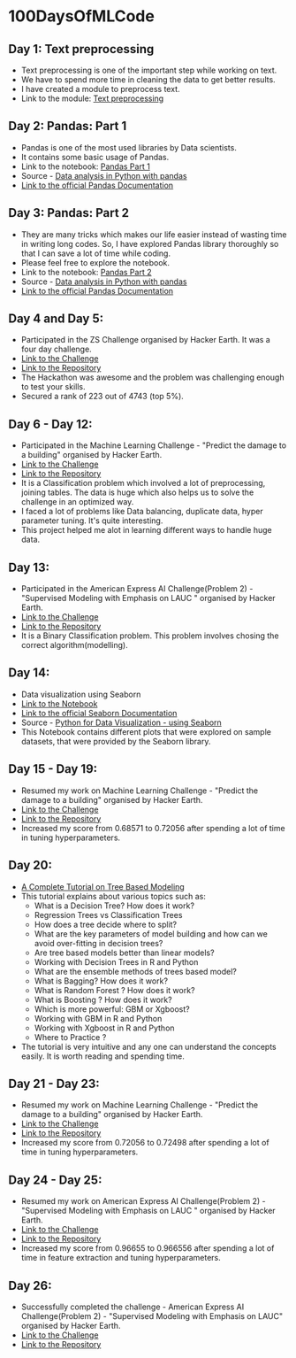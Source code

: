 # 100DaysOfMLCode

## Day 1: Text preprocessing
- Text preprocessing is one of the important step while working on text.
- We have to spend more time in cleaning the data to get better results.
- I have created a module to preprocess text.
- Link to the module: [Text preprocessing](https://github.com/Abhishekmamidi123/100DaysOfMLCode/blob/master/Text_preprocessing.ipynb)

## Day 2: Pandas: Part 1
- Pandas is one of the most used libraries by Data scientists.
- It contains some basic usage of Pandas.
- Link to the notebook: [Pandas Part 1](https://github.com/Abhishekmamidi123/100DaysOfMLCode/blob/master/2_pandas_part_1.ipynb)
- Source - [Data analysis in Python with pandas](https://www.youtube.com/playlist?list=PL5-da3qGB5ICCsgW1MxlZ0Hq8LL5U3u9y)
- [Link to the official Pandas Documentation](https://pandas.pydata.org/)

## Day 3: Pandas: Part 2
- They are many tricks which makes our life easier instead of wasting time in writing long codes. So, I have explored Pandas library thoroughly so that I can save a lot of time while coding.
- Please feel free to explore the notebook.
- Link to the notebook: [Pandas Part 2](https://github.com/Abhishekmamidi123/100DaysOfMLCode/blob/master/3_pandas_part_2.ipynb)
- Source - [Data analysis in Python with pandas](https://www.youtube.com/playlist?list=PL5-da3qGB5ICCsgW1MxlZ0Hq8LL5U3u9y)
- [Link to the official Pandas Documentation](https://pandas.pydata.org/)

## Day 4 and Day 5:
- Participated in the ZS Challenge organised by Hacker Earth. It was a four day challenge.
- [Link to the Challenge](https://www.hackerearth.com/challenge/competitive/zs-data-science-challenge-2018/)
- [Link to the Repository](https://github.com/Abhishekmamidi123/ZS_Data_Science_Challenge)
- The Hackathon was awesome and the problem was challenging enough to test your skills.
- Secured a rank of 223 out of 4743 (top 5%).

## Day 6 - Day 12:
- Participated in the Machine Learning Challenge - "Predict the damage to a building" organised by Hacker Earth.
- [Link to the Challenge](https://www.hackerearth.com/challenge/competitive/machine-learning-challenge-6-1/)
- [Link to the Repository](https://github.com/Abhishekmamidi123/Predict-the-damage-to-a-building-ML-Challenge)
- It is a Classification problem which involved a lot of preprocessing, joining tables. The data is huge which also helps us to solve the challenge in an optimized way.
- I faced a lot of problems like Data balancing, duplicate data, hyper parameter tuning. It's quite interesting.
- This project helped me alot in learning different ways to handle huge data.

## Day 13:
- Participated in the American Express AI Challenge(Problem 2) - "Supervised Modeling with Emphasis on LAUC
" organised by Hacker Earth.
- [Link to the Challenge](https://www.hackerearth.com/challenge/hiring/ai-problem-statement-2/)
- [Link to the Repository](https://github.com/Abhishekmamidi123/Supervised-Modeling-with-Emphasis-on-LAUC)
- It is a Binary Classification problem. This problem involves chosing the correct algorithm(modelling).

## Day 14:
- Data visualization using Seaborn
- [Link to the Notebook](https://github.com/Abhishekmamidi123/100DaysOfMLCode/blob/master/14_Data_visualization_using_Seaborn.ipynb)
- [Link to the official Seaborn Documentation](https://seaborn.pydata.org/)
- Source - [Python for Data Visualization - using Seaborn](https://www.youtube.com/playlist?list=PL998lXKj66MpNd0_XkEXwzTGPxY2jYM2d)
- This Notebook contains different plots that were explored on sample datasets, that were provided by the Seaborn library.

## Day 15 - Day 19:
- Resumed my work on Machine Learning Challenge - "Predict the damage to a building" organised by Hacker Earth.
- [Link to the Challenge](https://www.hackerearth.com/challenge/competitive/machine-learning-challenge-6-1/)
- [Link to the Repository](https://github.com/Abhishekmamidi123/Predict-the-damage-to-a-building-ML-Challenge)
- Increased my score from 0.68571 to 0.72056 after spending a lot of time in tuning hyperparameters.

## Day 20:
- [A Complete Tutorial on Tree Based Modeling](https://www.analyticsvidhya.com/blog/2016/04/complete-tutorial-tree-based-modeling-scratch-in-python/)
- This tutorial explains about various topics such as:
  - What is a Decision Tree? How does it work?
  - Regression Trees vs Classification Trees
  - How does a tree decide where to split?
  - What are the key parameters of model building and how can we avoid over-fitting in decision trees?
  - Are tree based models better than linear models?
  - Working with Decision Trees in R and Python
  - What are the ensemble methods of trees based model?
  - What is Bagging? How does it work?
  - What is Random Forest ? How does it work?
  - What is Boosting ? How does it work?
  - Which is more powerful: GBM or Xgboost?
  - Working with GBM in R and Python
  - Working with Xgboost in R and Python
  - Where to Practice ?
- The tutorial is very intuitive and any one can understand the concepts easily. It is worth reading and spending time.

## Day 21 - Day 23:
- Resumed my work on Machine Learning Challenge - "Predict the damage to a building" organised by Hacker Earth.
- [Link to the Challenge](https://www.hackerearth.com/challenge/competitive/machine-learning-challenge-6-1/)
- [Link to the Repository](https://github.com/Abhishekmamidi123/Predict-the-damage-to-a-building-ML-Challenge)
- Increased my score from 0.72056 to 0.72498 after spending a lot of time in tuning hyperparameters.

## Day 24 - Day 25:
- Resumed my work on American Express AI Challenge(Problem 2) - "Supervised Modeling with Emphasis on LAUC
" organised by Hacker Earth.
- [Link to the Challenge](https://www.hackerearth.com/challenge/hiring/ai-problem-statement-2/)
- [Link to the Repository](https://github.com/Abhishekmamidi123/Supervised-Modeling-with-Emphasis-on-LAUC)
- Increased my score from 0.96655	 to 0.966556 after spending a lot of time in feature extraction and tuning hyperparameters.

## Day 26:
- Successfully completed the challenge - American Express AI Challenge(Problem 2) - "Supervised Modeling with Emphasis on LAUC" organised by Hacker Earth.
- [Link to the Challenge](https://www.hackerearth.com/challenge/hiring/ai-problem-statement-2/)
- [Link to the Repository](https://github.com/Abhishekmamidi123/Supervised-Modeling-with-Emphasis-on-LAUC)
